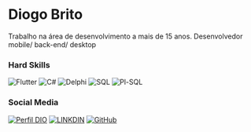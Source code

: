 # Diogo Brito
Trabalho na área de desenvolvimento a mais de 15 anos.
Desenvolvedor mobile/ back-end/ desktop

### Hard Skills
![Flutter](https://img.shields.io/badge/Flutter-blue)
![C#](https://img.shields.io/badge/C%23-purple)
![Delphi](https://img.shields.io/badge/Delphi-brown)
![SQL](https://img.shields.io/badge/SQL-orange)
![Pl-SQL](https://img.shields.io/badge/PL/SQL-red)

### Social Media
[![Perfil DIO](https://img.shields.io/badge/DIO/PERFIL-darkblue)](https://web.dio.me/users/malagoli_brito)
[![LINKDIN](https://img.shields.io/badge/Linkdin-blue)](https://www.linkedin.com/in/diogomalagolibrito/)
[![GitHub](https://img.shields.io/badge/GitHub-black)](https://github.com/dmbrito)

